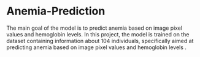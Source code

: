 # Anemia-Prediction
The main goal of the model is to predict anemia based on image pixel values and hemoglobin levels. In this project, the model is trained on the dataset containing information about 104 individuals, specifically aimed at predicting anemia based on image pixel values and hemoglobin levels .
